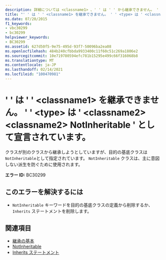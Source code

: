 ```yaml
---
description: 詳細については <classname1> 、' ' は ' ' から継承できません。 ' ' <type> は ' <classname2> <classname2> NotInheritable ' として宣言されています。
title: "' ' は ' ' <classname1> を継承できません。 ' ' <type> は ' <classname2> <classname2> NotInheritable ' として宣言されています。"
ms.date: 07/20/2015
f1_keywords:
- vbc30299
- bc30299
helpviewer_keywords:
- BC30299
ms.assetid: 627d50f5-9e75-495d-93f7-50096ba2ea08
ms.openlocfilehash: 484b240cfbbda9933400c11f60c51c269a1806e2
ms.sourcegitcommit: 10e719780594efc781b15295e499c66f316068b8
ms.translationtype: MT
ms.contentlocale: ja-JP
ms.lasthandoff: 02/14/2021
ms.locfileid: "100470981"
---
```

# <a name="classname1-cannot-inherit-from-type-classname2-because-classname2-is-declared-notinheritable"></a>' ' は ' ' \<classname1> を継承できません。 ' ' \<type> は ' \<classname2> \<classname2> NotInheritable ' として宣言されています。

クラスが別のクラスから継承しようとしていますが、目的の基底クラスは `NotInheritable`として指定されています。 `NotInheritable` クラスは、主に意図しない派生を防ぐために使用されます。  
  
 **エラー ID:** BC30299  
  
## <a name="to-correct-this-error"></a>このエラーを解決するには  
  
- `NotInheritable` キーワードを目的の基底クラスの定義から削除するか、 `Inherits` ステートメントを削除します。  
  
## <a name="see-also"></a>関連項目

- [継承の基本](../programming-guide/language-features/objects-and-classes/inheritance-basics.md)
- [NotInheritable](../language-reference/modifiers/notinheritable.md)
- [Inherits ステートメント](../language-reference/statements/inherits-statement.md)
